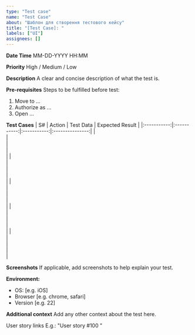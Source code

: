 ```yaml
---
type: "Test case"
name: "Test Case"
about: "Шаблон для створення тестового кейсу"
title: "[Test Case]: "
labels: ["UI"]
assignees: []
---
```


**Date Time**
MM-DD-YYYY HH:MM

**Priority**
High / Medium / Low

**Description**
A clear and concise description of what the test is.

**Pre-requisites**
Steps to be fulfilled before test:
1. Move to ...
2. Authorize as ...
3. Open ...

**Test Cases**
|      S#     |    Action   |  Test Data  | Expected Result |
|:-----------:|:-----------:|:-----------:|:---------------:|
|    <br>     |    <br>     |    <br>     |      <br>       |
|    <br>     |    <br>     |    <br>     |      <br>       |
|    <br>     |    <br>     |    <br>     |      <br>       |
|    <br>     |    <br>     |    <br>     |      <br>       |
|    <br>     |    <br>     |    <br>     |      <br>       |


**Screenshots**
If applicable, add screenshots to help explain your test.

**Environment:**
 - OS: [e.g. iOS]
 - Browser [e.g. chrome, safari]
 - Version [e.g. 22]

**Additional context**
Add any other context about the test here.  
 
 User story links E.g.: "User story #100 "
